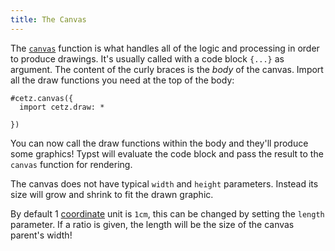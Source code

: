 ```yaml
---
title: The Canvas
---
```


The [`canvas`](/api/internal/canvas) function is what handles all of the logic and processing in order to produce drawings. It's usually called with a code block `{...}` as argument. The content of the curly braces is the _body_ of the canvas. Import all the draw functions you need at the top of the body:

```typ
#cetz.canvas({
  import cetz.draw: *

})
```

You can now call the draw functions within the body and they'll produce some graphics! Typst will evaluate the code block and pass the result to the `canvas` function for rendering.

The canvas does not have typical `width` and `height` parameters. Instead its size will grow and shrink to fit the drawn graphic.

By default 1 [coordinate](/basics/coordinate-systems) unit is `1cm`, this can be changed by setting the `length` parameter. If a ratio is given, the length will be the size of the canvas parent's width!

